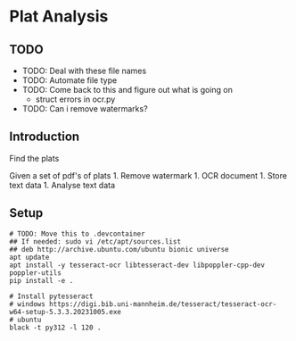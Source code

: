 # Plat Analysis

## TODO

* TODO: Deal with these file names
* TODO: Automate file type
* TODO: Come back to this and figure out what is going on
    * struct errors in ocr.py
* TODO: Can i remove watermarks?

## Introduction

Find the plats

Given a set of pdf's of plats
    1. Remove watermark
    1. OCR document
    1. Store text data
    1. Analyse text data

## Setup

```shell
# TODO: Move this to .devcontainer
## If needed: sudo vi /etc/apt/sources.list
## deb http://archive.ubuntu.com/ubuntu bionic universe
apt update
apt install -y tesseract-ocr libtesseract-dev libpoppler-cpp-dev poppler-utils
pip install -e .

# Install pytesseract
# windows https://digi.bib.uni-mannheim.de/tesseract/tesseract-ocr-w64-setup-5.3.3.20231005.exe
# ubuntu 
black -t py312 -l 120 .
```
